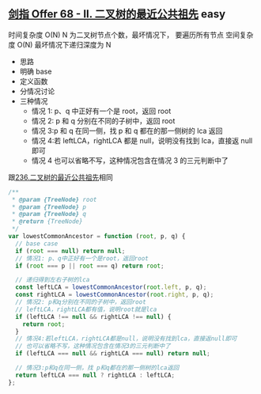 ## [剑指 Offer 68 - II. 二叉树的最近公共祖先](https://leetcode.cn/problems/er-cha-shu-de-zui-jin-gong-gong-zu-xian-lcof/) <Badge type="success">easy</Badge>

时间复杂度 O(N) N 为二叉树节点个数，最坏情况下， 要遍历所有节点
空间复杂度 O(N) 最坏情况下递归深度为 N

- 思路
- 明确 base
- 定义函数
- 分情况讨论
- 三种情况
  - 情况 1: p、q 中正好有一个是 root，返回 root
  - 情况 2: p 和 q 分别在不同的子树中，返回 root
  - 情况 3:p 和 q 在同一侧，找 p 和 q 都在的那一侧树的 lca 返回
  - 情况 4:若 leftLCA，rightLCA 都是 null，说明没有找到 lca，直接返 null 即可
  - 情况 4 也可以省略不写，这种情况包含在情况 3 的三元判断中了

跟[236.二叉树的最近公共祖先](/js-logs/binary-tree#236-二叉树的最近公共祖先)相同

```js
/**
 * @param {TreeNode} root
 * @param {TreeNode} p
 * @param {TreeNode} q
 * @return {TreeNode}
 */
var lowestCommonAncestor = function (root, p, q) {
  // base case
  if (root === null) return null;
  // 情况1: p、q中正好有一个是root，返回root
  if (root === p || root === q) return root;

  // 递归得到左右子树的lca
  const leftLCA = lowestCommonAncestor(root.left, p, q);
  const rightLCA = lowestCommonAncestor(root.right, p, q);
  // 情况2: p和q分别在不同的子树中，返回root
  // leftLCA，rightLCA都有值，说明root就是lca
  if (leftLCA !== null && rightLCA !== null) {
    return root;
  }
  // 情况4:若leftLCA，rightLCA都是null，说明没有找到lca，直接返null即可
  // 也可以省略不写，这种情况包含在情况3的三元判断中了
  if (leftLCA === null && rightLCA === null) return null;

  // 情况3:p和q在同一侧，找 p和q都在的那一侧树的lca返回
  return leftLCA === null ? rightLCA : leftLCA;
};
```
